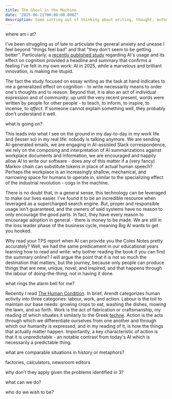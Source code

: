 ```yaml
---
title: The Ghoul in the Machine
date: "2025-06-21T00:00:00.000Z"
description: Some sorting out of thinking about writing, thought, authenticity, and authority in our Brave New World. 
---
```


where am i at?

I've been struggling as of late to articulate the general anxiety and unease I feel beyond "things feel bad" and that "they don't seem to be getting better". Particularly, a [recently published study](https://arxiv.org/abs/2506.08872) regarding AI's usage and its effect on cognition provided a headline and summary that confirms a feeling I've felt in my own work: AI in 2025, while a marvelous and brilliant innovation, is making me stupid.

The fact the study focused on essay writing as the task at hand indicates to me a generalized effect on cognition - to write necessarily means to order one's thoughts and to reason. Beyond that, it is also an act of individual expression and of community: up until the very recent present, words were written by people for other people - to teach, to inform, to inspire, to incense, to _affect_. If someone cannot explain something well, they probably don't understand it well.

what is going on?

This leads into what I see on the ground in my day-to-day in my work life and (lesser so) in my real life: nobody is talking anymore. We are sending AI-generated emails, we are engaging in AI-assisted Slack correspondence, we rely on the composing and interpretation of AI summarizations against workplace documents and information, we are encouraged and happily allow AI to write our software - does any of this matter if a (very fancy) Markov chain can substitute tokens in place of actual human speech? Perhaps the workplace is an increasingly shallow, mechanical, and narrowing space for humans to operate in, similar to the specializing effect of the industrial revolution - cogs in the machine.

There is no doubt that, in a general sense, this technology can be leveraged to make our lives easier. I've found it to be an incredible resource when leveraged as a supercharged search engine. But, proper and responsible usage isn't guaranteed, and the owners of said systems have no reason to only encourage the good parts. In fact, they have every reason to encourage adoption in general - there is money to be made. We are still in the loss leader phase of the business cycle, meaning Big AI wants to get you hooked.

Why read your TPS report when AI can provide you the Coles Notes pretty accurately? Well, we had the same predicament in our educational years learning how to read and write: why bother reading the book if you can find the summary online? I will argue the point that it is not so much the destination that matters, but the journey, because only people can produce things that are new, unique, novel, and inspired, and that happens through the labour of doing-the-thing, not in having it done.

what rings the alarm bell for me?

Recently I read [The Human Condition](https://en.wikipedia.org/wiki/The_Human_Condition_(Arendt_book)). In brief, Arendt categorizes human activity into three categories: labour, work, and action. Labour is the toil to maintain our base needs: growing crops to eat, washing the dishes, mowing the lawn, and so forth. Work is the act of fabrication or craftsmanship, my reading of which situates it similarly to the Greek [techne](https://en.wikipedia.org/wiki/Techne). Action is the acts through which we differentiate ourselves from one another and through which our humanity is expressed, and in my reading of it, is how the things that actually matter happen. Importantly, a key characteristic of action is that it is unpredictable - an notable contrast from today's AI which is necessarily a predictable thing. 


what are comparable situations in history or metaphors?

factories, calculators, newsroom editors

why don't they apply given the problems identified in 3?

what can we do?

who do we wish to be?